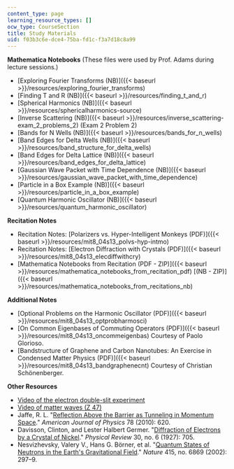 ```yaml
---
content_type: page
learning_resource_types: []
ocw_type: CourseSection
title: Study Materials
uid: f03b3c6e-dce4-75ba-fd1c-f3a7d18c8a99
---
```


**Mathematica Notebooks** (These files were used by Prof. Adams during lecture sessions.)

*   [Exploring Fourier Transforms (NB)]({{< baseurl >}}/resources/exploring_fourier_transforms)
*   [Finding T and R (NB)]({{< baseurl >}}/resources/finding_t_and_r)
*   [Spherical Harmonics (NB)]({{< baseurl >}}/resources/sphericalharmonics-source)
*   [Inverse Scattering (NB)]({{< baseurl >}}/resources/inverse_scattering-exam_2_problems_2) (Exam 2 Problem 2)
*   [Bands for N Wells (NB)]({{< baseurl >}}/resources/bands_for_n_wells)
*   [Band Edges for Delta Wells (NB)]({{< baseurl >}}/resources/band_structure_for_delta_wells)
*   [Band Edges for Delta Lattice (NB)]({{< baseurl >}}/resources/band_edges_for_delta_lattice)
*   [Gaussian Wave Packet with Time Dependence (NB)]({{< baseurl >}}/resources/gaussian_wave_packet_with_time_dependence)
*   [Particle in a Box Example (NB)]({{< baseurl >}}/resources/particle_in_a_box_example)
*   [Quantum Harmonic Oscillator (NB)]({{< baseurl >}}/resources/quantum_harmonic_oscillator)

**Recitation Notes**

*   Recitation Notes: [Polarizers vs. Hyper-Intelligent Monkeys (PDF)]({{< baseurl >}}/resources/mit8_04s13_polvs-hyp-intmo)
*   Recitation Notes: [Electron Diffraction with Crystals (PDF)]({{< baseurl >}}/resources/mit8_04s13_elecdiffwithcry)
*   [Mathematica Notebooks from Recitation (PDF - ZIP)]({{< baseurl >}}/resources/mathematica_notebooks_from_recitation_pdf) [(NB - ZIP)]({{< baseurl >}}/resources/mathematica_notebooks_from_recitations_nb)

**Additional Notes**

*   [Optional Problems on the Harmonic Oscillator (PDF)]({{< baseurl >}}/resources/mit8_04s13_optprobharmosci)
*   [On Common Eigenbases of Commuting Operators (PDF)]({{< baseurl >}}/resources/mit8_04s13_oncommeigenbas) Courtesy of Paolo Glorioso.
*   [Bandstructure of Graphene and Carbon Nanotubes: An Exercise in Condensed Matter Physics (PDF)]({{< baseurl >}}/resources/mit8_04s13_bandgraphenecnt) Courtesy of Christian Schönenberger.

**Other Resources**

*   [Video of the electron double-slit experiment](https://www.youtube.com/watch?v=jvO0P5-SMxk)
*   [Video of matter waves (Z 47)](http://tsgphysics.mit.edu/front/?page=demo.php&letnum=Z%2047)
*   Jaffe, R. L. "[Reflection Above the Barrier as Tunneling in Momentum Space](http://dx.doi.org/10.1119/1.3298428)." _American Journal of Physics_ 78 (2010): 620.
*   Davisson, Clinton, and Lester Halbert Germer. "[Diffraction of Electrons by a Crystal of Nickel](http://prola.aps.org/abstract/PR/v30/i6/p705_1)." _Physical Review_ 30, no. 6 (1927): 705.
*   Nesvizhevsky, Valery V., Hans G. Börner, et al. "[Quantum States of Neutrons in the Earth's Gravitational Field](http://dx.doi.org/10.1038/415297a)." _Nature_ 415, no. 6869 (2002): 297–9.